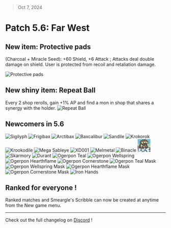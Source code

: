 > Oct 7, 2024

# Patch 5.6: Far West

## New item: Protective pads

(Charcoal + Miracle Seed): +60 Shield, +6 Attack ; Attacks deal double damage on shield. User is protected from recoil and retaliation damage.

![Protective pads](https://raw.githubusercontent.com/keldaanCommunity/pokemonAutoChess/refs/heads/master/app/public/src/assets/item%7Btps%7D/PROTECTIVE_PADS.png)

##  New shiny item: Repeat Ball

Every 2 shop rerolls, gain +1% AP and find a mon in shop that shares a synergy with the holder. 
![Repeat Ball](https://raw.githubusercontent.com/keldaanCommunity/pokemonAutoChess/refs/heads/master/app/public/src/assets/item%7Btps%7D/REPEAT_BALL.png)

## Newcomers in 5.6

![Sigilyph](https://raw.githubusercontent.com/PMDCollab/SpriteCollab/master/portrait/0561/Normal.png)
![Frigibax](https://raw.githubusercontent.com/PMDCollab/SpriteCollab/master/portrait/0996/Normal.png)
![Arctibax](https://raw.githubusercontent.com/PMDCollab/SpriteCollab/master/portrait/0997/Normal.png)
![Baxcalibur](https://raw.githubusercontent.com/PMDCollab/SpriteCollab/master/portrait/0998/Normal.png)
![Sandile](https://raw.githubusercontent.com/PMDCollab/SpriteCollab/master/portrait/0551/Normal.png)
![Krokorok](https://raw.githubusercontent.com/PMDCollab/SpriteCollab/master/portrait/0552/Normal.png)
![Krookodile](https://raw.githubusercontent.com/PMDCollab/SpriteCollab/master/portrait/0553/Normal.png)
![Mega Sableye](https://raw.githubusercontent.com/PMDCollab/SpriteCollab/master/portrait/0302/0001/Normal.png)
![XD001](https://raw.githubusercontent.com/PMDCollab/SpriteCollab/master/portrait/0249/0001/Normal.png)
![Melmetal](https://raw.githubusercontent.com/PMDCollab/SpriteCollab/master/portrait/0809/Normal.png)
![Binacle](https://raw.githubusercontent.com/PMDCollab/SpriteCollab/master/portrait/0688/Normal.png)
![Barbaracle](https://raw.githubusercontent.com/PMDCollab/SpriteCollab/master/portrait/0689/Normal.png)
![Skarmory](https://raw.githubusercontent.com/PMDCollab/SpriteCollab/master/portrait/0227/Normal.png)
![Durant](https://raw.githubusercontent.com/PMDCollab/SpriteCollab/master/portrait/0632/Normal.png)
![Ogerpon Teal](https://raw.githubusercontent.com/PMDCollab/SpriteCollab/master/portrait/1017/Normal.png)
![Ogerpon Wellspring](https://raw.githubusercontent.com/PMDCollab/SpriteCollab/master/portrait/1017/0002/Normal.png)
![Ogerpon Hearthflame](https://raw.githubusercontent.com/PMDCollab/SpriteCollab/master/portrait/1017/0004/Normal.png)
![Ogerpon Cornerstone](https://raw.githubusercontent.com/PMDCollab/SpriteCollab/master/portrait/1017/0006/Normal.png)
![Ogerpon Teal Mask](https://raw.githubusercontent.com/PMDCollab/SpriteCollab/master/portrait/1017/0001/Normal.png)
![Ogerpon Wellspring Mask](https://raw.githubusercontent.com/PMDCollab/SpriteCollab/master/portrait/1017/0003/Normal.png)
![Ogerpon Hearthflame Mask](https://raw.githubusercontent.com/PMDCollab/SpriteCollab/master/portrait/1017/0005/Normal.png)
![Ogerpon Cornerstone Mask](https://raw.githubusercontent.com/PMDCollab/SpriteCollab/master/portrait/1017/0007/Normal.png)
![Iron Hands](https://raw.githubusercontent.com/PMDCollab/SpriteCollab/master/portrait/0992/Normal.png)

## Ranked for everyone !

Ranked matches and Smeargle's Scribble can now be created at anytime from the New game menu.

---

Check out the full changelog on [Discord](https://discord.com/channels/737230355039387749/737230355039387752/1292738202787905580) !
